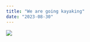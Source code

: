 ```yaml
---
title: "We are going kayaking"
date: "2023-08-30"
---
```


![](images/20230813_192001-461x1024.jpg)
